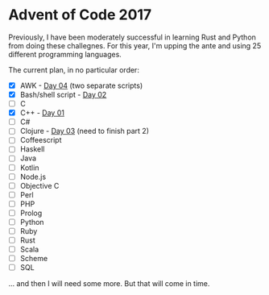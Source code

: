 # Advent of Code 2017

Previously, I have been moderately successful in learning Rust and
Python from doing these challegnes. For this year, I'm upping the ante
and using 25 different programming languages.

The current plan, in no particular order:

- [x] AWK - [Day 04](./day-04) (two separate scripts)
- [x] Bash/shell script - [Day 02](./day-02/solution.sh)
- [ ] C
- [x] C++ - [Day 01](./day-01/solution.cpp)
- [ ] C#
- [ ] Clojure - [Day 03](./day-03/solution.clj) (need to finish part 2)
- [ ] Coffeescript
- [ ] Haskell
- [ ] Java
- [ ] Kotlin
- [ ] Node.js
- [ ] Objective C
- [ ] Perl
- [ ] PHP
- [ ] Prolog
- [ ] Python
- [ ] Ruby
- [ ] Rust
- [ ] Scala
- [ ] Scheme
- [ ] SQL

… and then I will need some more. But that will come in time.
